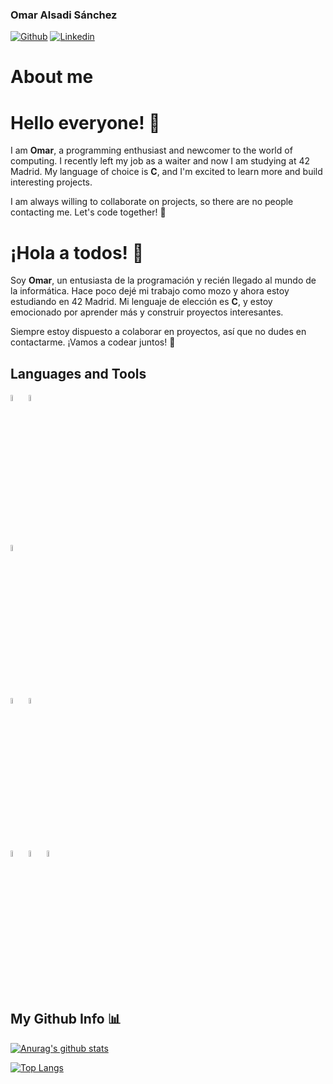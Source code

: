 ### Omar Alsadi Sánchez

[![Github](https://img.shields.io/badge/-Github-000?style=flat&logo=Github&logoColor=white)](https://github.com/Lokrag)
[![Linkedin](https://img.shields.io/badge/-LinkedIn-blue?style=flat&logo=Linkedin&logoColor=white)](https://www.linkedin.com/in/omar-alsadi-sanchez-168000109/)


# About me 
# Hello everyone! 👋

I am **Omar**, a programming enthusiast and newcomer to the world of computing. I recently left my job as a waiter and now I am studying at 42 Madrid. My language of choice is **C**, and I'm excited to learn more and build interesting projects.

I am always willing to collaborate on projects, so there are no people contacting me. Let's code together! 🚀

# ¡Hola a todos! 👋

Soy **Omar**, un entusiasta de la programación y recién llegado al mundo de la informática. Hace poco dejé mi trabajo como mozo y ahora estoy estudiando en 42 Madrid. Mi lenguaje de elección es **C**, y estoy emocionado por aprender más y construir proyectos interesantes.

Siempre estoy dispuesto a colaborar en proyectos, así que no dudes en contactarme. ¡Vamos a codear juntos! 🚀



## Languages and Tools

  <code><img width="5%" src="https://github.com/ismaelucky342/ismaelucky342/assets/153450550/e5c556b4-a10b-4681-ae27-2a3ee423bd4f"></code>
  <code><img width="5%" src="https://github.com/ismaelucky342/ismaelucky342/assets/153450550/8c0d4b04-676d-4fb5-b6cd-304c4d0e55a9"></code>
  
  <br />
  
  <code><img width="5%" src="https://github.com/ismaelucky342/ismaelucky342/assets/153450550/11de78a9-4965-4545-b83c-9933424e1e84"></code>
  
  <br />
  
  <code><img width="5%" src="https://github.com/ismaelucky342/ismaelucky342/assets/153450550/63b2bbf8-f177-410f-ad34-1f970997e781"></code>
  <code><img width="5%" src="https://github.com/ismaelucky342/ismaelucky342/assets/153450550/aacdea5e-c951-4420-854f-2c91a0a84f69"></code>
  
  <br />
  
   <code><img width="5%" src="https://github.com/ismaelucky342/ismaelucky342/assets/153450550/213d9735-ae72-4b21-ac7c-3db4af8f327f"></code>
    <code><img width="5%" src="https://github.com/ismaelucky342/ismaelucky342/assets/153450550/4d046d59-cef8-4cea-a06f-cd3658de557e"></code>
     <code><img width="5%" src="https://github.com/ismaelucky342/ismaelucky342/assets/153450550/4ec23139-3673-432c-bb44-77bfcfc2099b"></code>
  
   <br /> 
</p>

## My Github Info 📊


[![Anurag's github stats](https://github-readme-stats.vercel.app/api?username=Lokrag&count_private=true&show_icons=true&theme=merko)](https://github.com/anuraghazra/github-readme-stats)



[![Top Langs](https://github-readme-stats.vercel.app/api/top-langs/?username=Lokrag&layout=compact&theme=merko&langs_count=10&hide=php,html)](https://github.com/anuraghazra/github-readme-stats)
